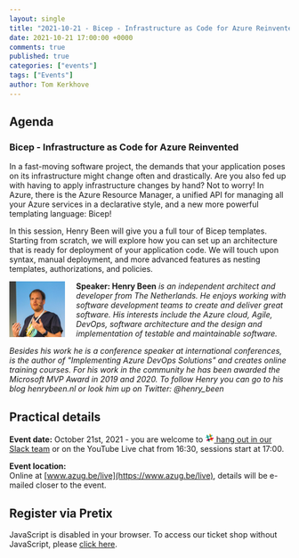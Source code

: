 ```yaml
---
layout: single
title: "2021-10-21 - Bicep - Infrastructure as Code for Azure Reinvented"
date: 2021-10-21 17:00:00 +0000
comments: true
published: true
categories: ["events"]
tags: ["Events"]
author: Tom Kerkhove
---
```


## Agenda

### Bicep - Infrastructure as Code for Azure Reinvented

In a fast-moving software project, the demands that your application poses on its infrastructure might change often and drastically. Are you also fed up with having to apply infrastructure changes by hand? Not to worry! In Azure, there is the Azure Resource Manager, a unified API for managing all your Azure services in a declarative style, and a new more powerful templating language: Bicep!

In this session, Henry Been will give you a full tour of Bicep templates. Starting from scratch, we will explore how you can set up an architecture that is ready for deployment of your application code. We will touch upon syntax, manual deployment, and more advanced features as nesting templates, authorizations, and policies.

<img src="/assets/media/speakers/henry-been.jpg" alt="Henry Been" align="left" height="100" width="100" style="margin-right: 20px;">**Speaker: Henry Been** *is an independent architect and developer from The Netherlands. He enjoys working with software development teams to create and deliver great software. His interests include the Azure cloud, Agile, DevOps, software architecture and the design and implementation of testable and maintainable software.*

*Besides his work he is a conference speaker at international conferences, is the author of "Implementing Azure DevOps Solutions" and creates online training courses. For his work in the community he has been awarded the Microsoft MVP Award in 2019 and 2020. To follow Henry you can go to his blog henrybeen.nl or look him up on Twitter: @henry_been*

## Practical details

**Event date:** October 21st, 2021 - you are welcome to [<img src="/assets/media/icon-slack.png" width="16" height="16" /> hang out in our Slack team](https://join.slack.com/t/azugbe/shared_invite/MjE4MzI5NDM3OTM5LTE1MDExNDgyMzUtMzgwNjM2YmU0Zg) or on the YouTube Live chat from 16:30, sessions start at 17:00.

**Event location:**<br/>
Online at [www.azug.be/live](https://www.azug.be/live), details will be e-mailed closer to the event.

## Register via Pretix
<link rel="stylesheet" type="text/css" href="https://pretix.eu/azug/20211021/widget/v1.css">
<script type="text/javascript" src="https://pretix.eu/widget/v1.en.js" async></script>
<pretix-widget event="https://pretix.eu/azug/20211021/"></pretix-widget>
<noscript>
   <div class="pretix-widget">
        <div class="pretix-widget-info-message">
            JavaScript is disabled in your browser. To access our ticket shop without JavaScript, please <a target="_blank" rel="noopener" href="https://pretix.eu/azug/20211021/">click here</a>.
        </div>
    </div>
</noscript>